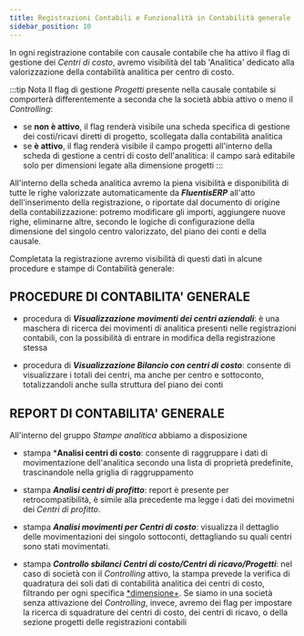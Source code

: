 ```yaml
---
title: Registrazioni Contabili e Funzionalità in Contabilità generale
sidebar_position: 10
---
```


In ogni registrazione contabile con causale contabile che ha attivo il flag di gestione dei *Centri di costo*, avremo visibilità del tab 'Analitica' dedicato alla valorizzazione della contabilità analitica per centro di costo.

:::tip Nota
Il flag di gestione *Progetti* presente nella causale contabile si comporterà differentemente a seconda che la società abbia attivo o meno il *Controlling*: 
- se **non è attivo**, il flag renderà visibile una scheda specifica di gestione dei costi/ricavi diretti di progetto, scollegata dalla contabilità analitica
- se **è attivo**, il flag renderà visibile il campo progetti all'interno della scheda di gestione a centri di costo dell'analitica: il campo sarà editabile solo per dimensioni legate alla dimensione progetti
:::

All'interno della scheda analitica avremo la piena visibilità e disponibilità di tutte le righe valorizzate automaticamente da ***FluentisERP*** all'atto dell'inserimento della registrazione, o riportate dal documento di origine della contabilizzazione: potremo modificare gli importi, aggiungere nuove righe, eliminarne altre, secondo le logiche di configurazione della dimensione del singolo centro valorizzato, del piano dei conti e della causale.

Completata la registrazione avremo visibilità di questi dati in alcune procedure e stampe di Contabilità generale:

## PROCEDURE DI CONTABILITA' GENERALE
- procedura di ***Visualizzazione movimenti dei centri aziendali***: è una maschera di ricerca dei movimenti di analitica presenti nelle registrazioni contabili, con la possibilità di entrare in modifica della registrazione stessa

- procedura di ***Visualizzazione Bilancio con centri di costo***: consente di visualizzare i totali dei centri, ma anche per centro e sottoconto, totalizzandoli anche sulla struttura del piano dei conti

## REPORT DI CONTABILITA' GENERALE
All'interno del gruppo *Stampe analitica* abbiamo a disposizione
- stampa ***Analisi centri di costo**: consente di raggruppare i dati di movimentazione dell'analitica secondo una lista di proprietà predefinite, trascinandole nella griglia di raggruppamento

- stampa ***Analisi centri di profitto***: report è presente per retrocompatibilità, è simile alla precedente ma legge i dati dei movimetni dei *Centri di profitto*.

- stampa ***Analisi movimenti per Centri di costo***: visualizza il dettaglio delle movimentazioni dei singolo sottoconti, dettagliando su quali centri sono stati movimentati.

- stampa ***Controllo sbilanci Centri di costo/Centri di ricavo/Progetti***: nel caso di società con il *Controlling* attivo, la stampa prevede la verifica di quadratura dei soli dati di contabilità analitica dei centri di costo, filtrando per ogni specifica [*dimensione+](/docs/controlling/controlling-parametrization/controlling-specific-settings/dimension). Se siamo in una società senza attivazione del *Controlling*, invece, avremo dei flag per impostare la ricerca di squadrature dei centri di costo, dei centri di ricavo, o della sezione progetti delle registrazioni contabili